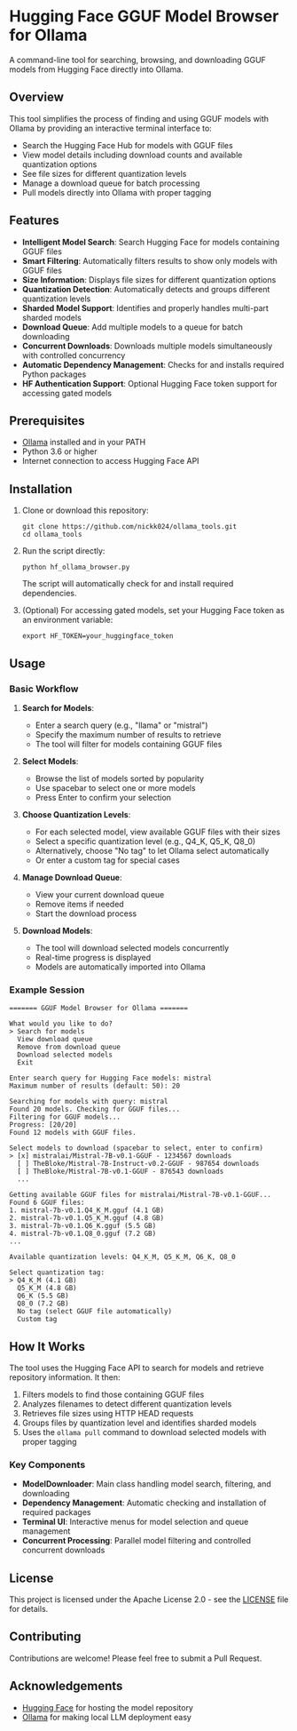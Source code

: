 # Hugging Face GGUF Model Browser for Ollama

A command-line tool for searching, browsing, and downloading GGUF models from Hugging Face directly into Ollama.

## Overview

This tool simplifies the process of finding and using GGUF models with Ollama by providing an interactive terminal interface to:
- Search the Hugging Face Hub for models with GGUF files
- View model details including download counts and available quantization options
- See file sizes for different quantization levels
- Manage a download queue for batch processing
- Pull models directly into Ollama with proper tagging

## Features

- **Intelligent Model Search**: Search Hugging Face for models containing GGUF files
- **Smart Filtering**: Automatically filters results to show only models with GGUF files
- **Size Information**: Displays file sizes for different quantization options
- **Quantization Detection**: Automatically detects and groups different quantization levels
- **Sharded Model Support**: Identifies and properly handles multi-part sharded models
- **Download Queue**: Add multiple models to a queue for batch downloading
- **Concurrent Downloads**: Downloads multiple models simultaneously with controlled concurrency
- **Automatic Dependency Management**: Checks for and installs required Python packages
- **HF Authentication Support**: Optional Hugging Face token support for accessing gated models

## Prerequisites

- [Ollama](https://ollama.ai/) installed and in your PATH
- Python 3.6 or higher
- Internet connection to access Hugging Face API

## Installation

1. Clone or download this repository:
   ```
   git clone https://github.com/nickk024/ollama_tools.git
   cd ollama_tools
   ```

2. Run the script directly:
   ```
   python hf_ollama_browser.py
   ```

   The script will automatically check for and install required dependencies.

3. (Optional) For accessing gated models, set your Hugging Face token as an environment variable:
   ```
   export HF_TOKEN=your_huggingface_token
   ```

## Usage

### Basic Workflow

1. **Search for Models**:
   - Enter a search query (e.g., "llama" or "mistral")
   - Specify the maximum number of results to retrieve
   - The tool will filter for models containing GGUF files

2. **Select Models**:
   - Browse the list of models sorted by popularity
   - Use spacebar to select one or more models
   - Press Enter to confirm your selection

3. **Choose Quantization Levels**:
   - For each selected model, view available GGUF files with their sizes
   - Select a specific quantization level (e.g., Q4_K, Q5_K, Q8_0)
   - Alternatively, choose "No tag" to let Ollama select automatically
   - Or enter a custom tag for special cases

4. **Manage Download Queue**:
   - View your current download queue
   - Remove items if needed
   - Start the download process

5. **Download Models**:
   - The tool will download selected models concurrently
   - Real-time progress is displayed
   - Models are automatically imported into Ollama

### Example Session

```
======= GGUF Model Browser for Ollama =======

What would you like to do?
> Search for models
  View download queue
  Remove from download queue
  Download selected models
  Exit

Enter search query for Hugging Face models: mistral
Maximum number of results (default: 50): 20

Searching for models with query: mistral
Found 20 models. Checking for GGUF files...
Filtering for GGUF models...
Progress: [20/20]
Found 12 models with GGUF files.

Select models to download (spacebar to select, enter to confirm)
> [x] mistralai/Mistral-7B-v0.1-GGUF - 1234567 downloads
  [ ] TheBloke/Mistral-7B-Instruct-v0.2-GGUF - 987654 downloads
  [ ] TheBloke/Mistral-7B-v0.1-GGUF - 876543 downloads
  ...

Getting available GGUF files for mistralai/Mistral-7B-v0.1-GGUF...
Found 6 GGUF files:
1. mistral-7b-v0.1.Q4_K_M.gguf (4.1 GB)
2. mistral-7b-v0.1.Q5_K_M.gguf (4.8 GB)
3. mistral-7b-v0.1.Q6_K.gguf (5.5 GB)
4. mistral-7b-v0.1.Q8_0.gguf (7.2 GB)
...

Available quantization levels: Q4_K_M, Q5_K_M, Q6_K, Q8_0

Select quantization tag:
> Q4_K_M (4.1 GB)
  Q5_K_M (4.8 GB)
  Q6_K (5.5 GB)
  Q8_0 (7.2 GB)
  No tag (select GGUF file automatically)
  Custom tag
```

## How It Works

The tool uses the Hugging Face API to search for models and retrieve repository information. It then:

1. Filters models to find those containing GGUF files
2. Analyzes filenames to detect different quantization levels
3. Retrieves file sizes using HTTP HEAD requests
4. Groups files by quantization level and identifies sharded models
5. Uses the `ollama pull` command to download selected models with proper tagging

### Key Components

- **ModelDownloader**: Main class handling model search, filtering, and downloading
- **Dependency Management**: Automatic checking and installation of required packages
- **Terminal UI**: Interactive menus for model selection and queue management
- **Concurrent Processing**: Parallel model filtering and controlled concurrent downloads

## License

This project is licensed under the Apache License 2.0 - see the [LICENSE](LICENSE) file for details.

## Contributing

Contributions are welcome! Please feel free to submit a Pull Request.

## Acknowledgements

- [Hugging Face](https://huggingface.co/) for hosting the model repository
- [Ollama](https://ollama.ai/) for making local LLM deployment easy
